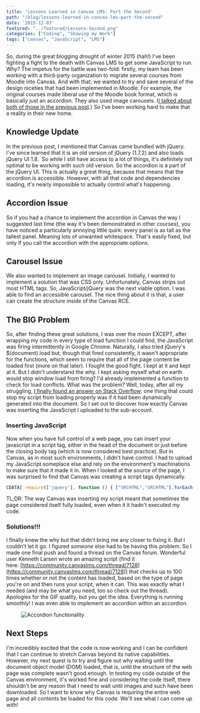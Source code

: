 ```yaml
---
title: 'Lessons Learned in Canvas LMS: Part the Second'
path: "/blog/lessons-learned-in-canvas-lms-part-the-second"
date: '2015-12-03'
featured: "../featured/Lessons-Second.png"
categories: ["Coding", "Showing my Work"]
tags: ["canvas", "JavaScript", "LMS"]
---
```


So, during the great blogging drought of winter 2015 (hah!) I've been fighting a fight to the death with Canvas LMS to get some JavaScript to run. Why? The impetus for the battle was two-fold: firstly, my team has been working with a third-party organization to migrate several courses from Moodle into Canvas. And with that, we wanted to try and save several of the design niceties that had been implemented in Moodle. For example, the original courses made liberal use of the Moodle book format, which is basically just an accordion. They also used image carousels. ([I talked about both of those in the previous post](/blog/lessons-learned-in-canvas-lms/).) So I've been working hard to make that a reality in their new home.

## Knowledge Update

In the previous post, I mentioned that Canvas came bundled with jQuery. I've since learned that it is an old version of jQuery (1.7.2) and also loads jQuery UI 1.8\.  So while I still have access to a lot of things, it's definitely not optimal to be working with such old version. So the accordion is a part of the jQuery UI. This is actually a great thing, because that means that the accordion is accessible. However, with all that code and dependencies loading, it's nearly impossible to actually control what's happening.

## Accordion Issue

So if you had a chance to implement the accordion in Canvas the way I suggested last time (the way it's been demonstrated in other courses), you have noticed a particularly annoying little quirk: every panel is as tall as the tallest panel. Meaning lots of unwanted whitespace. That's easily fixed, but only if you call the accordion with the appropriate options.

## Carousel Issue

We also wanted to implement an image carousel. Initially, I wanted to implement a solution that was CSS only. Unfortunately, Canvas strips out most HTML tags. So, JavaScript/jQuery was the next viable option. I was able to find an accessible carousel. The nice thing about it is that, a user can create the structure inside of the Canvas RCE.

## The BIG Problem

So, after finding these great solutions, I was over the moon EXCEPT, after wrapping my code in every type of load function I could find, the JavaScript was firing intermittently in Google Chrome. Naturally, I also tried jQuery's $(document).load but, though that fired consistently, it wasn't appropriate for the functions, which seem to require that all of the page content be loaded first (more on that later). I fought the good fight. I kept at it and kept at it. But I didn't understand the why. I kept asking myself what on earth would stop window load from firing? I'd already implemented a function to check for load conflicts. What was the problem? Well, today, after all my struggling, [I finally found an answer on Stack Overflow](http://stackoverflow.com/questions/3520780/when-is-window-onload-fired): one thing that could stop my script from loading properly was if it had been dynamically generated into the document. So I set out to discover how exactly Canvas was inserting the JavaScript I uploaded to the sub-account.

### Inserting JavaScript

Now when you have full control of a web page, you can insert your javascript in a script tag, either in the head of the document or just before the closing body tag (which is now considered best practice). But in Canvas, as in most such environments, I didn't have control. I had to upload my JavaScript someplace else and rely on the environment's machinations to make sure that it made it in. When I looked at the source of the page, I was surprised to find that Canvas was creating a script tags dynamically.

```javascript
CDATA[ require(['jquery'], function () { ["SRCHTML","SRCHTML"].forEach(function (src) { var s = document.createElement('script'); s.src = src; document.body.appendChild(s); }); });
```

TL;DR: The way Canvas was inserting my script meant that sometimes the page considered itself fully loaded, even when it it hadn't executed my code.

### Solutions!!!

I finally knew the why but that didn't bring me any closer to fixing it. But I couldn't let it go. I figured _someone_ else had to be having this problem. So I made one final push and found a thread on the Canvas forum. Wonderful user Kenneth Larsen wrote an amazing script (find it here: [https://community.canvaslms.com/thread/7128](https://community.canvaslms.com/thread/7128)) that checks up to 100 times whether or not the content has loaded, based on the type of page you're on and then runs your script, when it can. This was exactly what I needed (and may be what you need, too so check out the thread). Apologies for the GIF quality, but you get the idea. Everything is running smoothly! I was even able to implement an accordion within an accordion.

<figure>
  <img
    src="https://res.cloudinary.com/dhdaswa6t/image/upload/v1530412103/blog/AccordionGIF.gif"
    alt="Accordion functionality" />
</figure>

## Next Steps

I'm incredibly excited that the code is now working and I can be confident that I can continue to stretch Canvas beyond its native capabilities. However, my next quest is to try and figure out why waiting until the document object model (DOM) loaded, that is, until the structure of the web page was complete wasn't good enough. In testing my code outside of the Canvas environment, it's worked fine and considering the code itself, there shouldn't be any reason that I need to wait until images and such have been downloaded. So I want to know why Canvas is requiring the entire web page and all contents be loaded for this code. We'll see what I can come up with!

